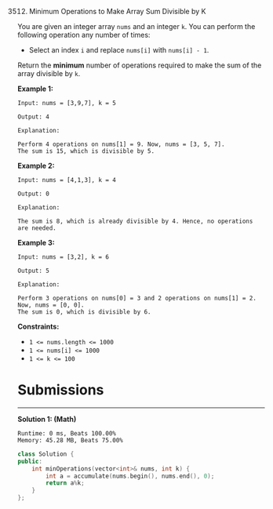 3512. Minimum Operations to Make Array Sum Divisible by K

You are given an integer array `nums` and an integer `k`. You can perform the following operation any number of times:

* Select an index `i` and replace `nums[i]` with `nums[i] - 1`.

Return the **minimum** number of operations required to make the sum of the array divisible by `k`.

 

**Example 1:**
```
Input: nums = [3,9,7], k = 5

Output: 4

Explanation:

Perform 4 operations on nums[1] = 9. Now, nums = [3, 5, 7].
The sum is 15, which is divisible by 5.
```

**Example 2:**
```
Input: nums = [4,1,3], k = 4

Output: 0

Explanation:

The sum is 8, which is already divisible by 4. Hence, no operations are needed.
```

**Example 3:**
```
Input: nums = [3,2], k = 6

Output: 5

Explanation:

Perform 3 operations on nums[0] = 3 and 2 operations on nums[1] = 2. Now, nums = [0, 0].
The sum is 0, which is divisible by 6.
```

**Constraints:**

* `1 <= nums.length <= 1000`
* `1 <= nums[i] <= 1000`
* `1 <= k <= 100`

# Submissions
---
**Solution 1: (Math)**
```
Runtime: 0 ms, Beats 100.00%
Memory: 45.28 MB, Beats 75.00%
```
```c++
class Solution {
public:
    int minOperations(vector<int>& nums, int k) {
        int a = accumulate(nums.begin(), nums.end(), 0);
        return a%k;
    }
};
```

